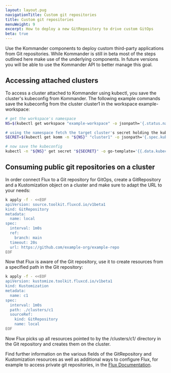 ```yaml
---
layout: layout.pug
navigationTitle: Custom git repositories
title: Custom git repositories
menuWeight: 9
excerpt: How to deploy a new GitRepository to drive custom GitOps
beta: true
---
```


Use the Kommander components to deploy custom third-party applications from Git repositories. While Kommander is still in beta most of the steps outlined here make use of the underlying components. In future versions you will be able to use the Kommander API to better manage this goal.

## Accessing attached clusters

To access a cluster attached to Kommander using kubectl, you save the cluster's kubeconfig from Kommander. The following example commands save the kubeconfig from the cluster cluster1 in the workspace example-workspace:

```sh
# get the workspace's namespace
NS=$(kubectl get workspace "example-workspace" -o jsonpath='{.status.namespaceRef.name})

# using the namespace fetch the target cluster's secret holding the kubeconfig
SECRET=$(kubectl get komm -n "${NS}" "cluster1" -o jsonpath='{.spec.kubeconfigRef.name}')

# now save the kubeconfig
kubectl -n "${NS}" get secret "${SECRET}" -o go-template='{{.data.kubeconfig | base64decode}}' > cluster1-kubeconfig
```

## Consuming public git repositories on a cluster

In order connect Flux to a Git repository for GitOps, create a GitRepository and a Kustomization object on a cluster and make sure to adapt the URL to your needs:

```sh
k apply -f - <<EOF
apiVersion: source.toolkit.fluxcd.io/v1beta1
kind: GitRepository
metadata:
  name: local
spec:
  interval: 1m0s
  ref:
    branch: main
  timeout: 20s
  url: https://github.com/example-org/example-repo
EOF
```

Now that Flux is aware of the Git repository, use it to create resources from a specified path in the Git repository:

```sh
k apply -f - <<EOF
apiVersion: kustomize.toolkit.fluxcd.io/v1beta1
kind: Kustomization
metadata:
  name: c1
spec:
  interval: 1m0s
  path: ./clusters/c1
  sourceRef:
    kind: GitRepository
    name: local
EOF
```

Now Flux picks up all resources pointed to by the /clusters/c1/ directory in the Git repository and creates them on the cluster.

Find further information on the various fields of the GitRepository and Kustomization resources as well as additional ways to configure Flux, for example to access private git repositories, in the [Flux Documentation][flux_docs].

[flux_docs]: https://fluxcd.io/docs

